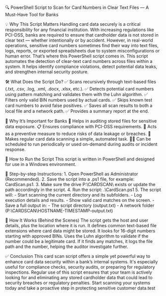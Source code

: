 🔍 PowerShell Script to Scan for Card Numbers in Clear Text Files — A Must-Have Tool for Banks

💡 Why This Script Matters
Handling card data securely is a critical responsibility for any financial institution. With increasing regulations like PCI-DSS, banks are required to ensure that cardholder data is not stored in clear text — whether intentionally or by accident.
However, in real-world operations, sensitive card numbers sometimes find their way into text files, logs, reports, or exported spreadsheets due to system misconfigurations or human error. That’s where this PowerShell script comes in.
This script automates the detection of clear-text card numbers across files within a system. It helps identify compliance violations, detect potential data leaks, and strengthen internal security posture.

🛠️ What Does the Script Do?
    ✅ Scans recursively through text-based files (.txt, .csv, .log, .xml, .docx, .xlsx, etc.).
    ✅ Detects potential card numbers using pattern matching and validates them with the Luhn algorithm.
    ✅ Filters only valid BIN numbers used by actual cards.
    ✅ Skips known test card numbers to avoid false positives.
    ✅ Saves all scan results to both a local file and a network path.
    ✅ Provides a summary report at the end.

🔐 Why It’s Important for Banks
    🔎 Helps in auditing stored files for sensitive data exposure.
    📋 Ensures compliance with PCI-DSS requirements.
    🚨 Acts as a preventive measure to reduce risks of data leakage or breaches.
    📁 Makes regular card data scanning a simple, automated task.
    🧑‍💻 Can be scheduled to run periodically or used on-demand during audits or incident response.

🚀 How to Run the Script
This script is written in PowerShell and designed for use in a Windows environment.

🔹 Step-by-step Instructions:
    1. Open PowerShell as Administrator (Recommended).
    2. Save the script into a .ps1 file, for example: CardScan.ps1.
    3. Make sure the drive P:\CARDSCAN\ exists or update the path accordingly in the script.
    4. Run the script:
        .\CardScan.ps1
    5. The script will:
    - Start scanning the current directory and its subfolders.
    - Log execution details and results.
    - Show valid card matches on the screen.
    - Save a full output in:
    - The script directory (output.txt)
    - A network folder (P:\CARDSCAN\HOSTNAME-TIMESTAMP-output.txt)

🧠 How It Works (Behind the Scenes)
    The script gets the host and user details, plus the location where it is run.
    It defines common text-based file extensions where card data might be stored.
    It looks for 16-digit numbers starting with approved BINs.
    Uses the Luhn algorithm to validate if the number could be a legitimate card.
    If it finds any matches, it logs the file path and the number, helping the auditor investigate further.

✅ Conclusion
This card scan script offers a simple yet powerful way to enhance card data security within a bank’s internal systems. It's especially useful for compliance checks, security audits, or preparing for regulatory inspections.
Regular use of this script ensures that your team is actively looking for and eliminating any stored cardholder data that could lead to security breaches or regulatory penalties.
    Start scanning your systems today and take a proactive step in protecting sensitive customer data.test
